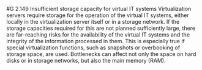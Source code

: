 #G 2.149 Insufficient storage capacity for virtual IT systems
Virtualization servers require storage for the operation of the virtual IT systems, either locally in the virtualization server itself or in a storage network. If the storage capacities required for this are not planned sufficiently large, there are far-reaching risks for the availability of the virtual IT systems and the integrity of the information processed in them. This is especially true if special virtualization functions, such as snapshots or overbooking of storage space, are used. Bottlenecks can affect not only the space on hard disks or in storage networks, but also the main memory (RAM).



